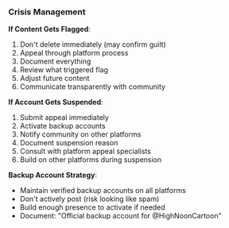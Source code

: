 ### Crisis Management

**If Content Gets Flagged**:
1. Don't delete immediately (may confirm guilt)
2. Appeal through platform process
3. Document everything
4. Review what triggered flag
5. Adjust future content
6. Communicate transparently with community

**If Account Gets Suspended**:
1. Submit appeal immediately
2. Activate backup accounts
3. Notify community on other platforms
4. Document suspension reason
5. Consult with platform appeal specialists
6. Build on other platforms during suspension

**Backup Account Strategy**:
- Maintain verified backup accounts on all platforms
- Don't actively post (risk looking like spam)
- Build enough presence to activate if needed
- Document: "Official backup account for @HighNoonCartoon"
